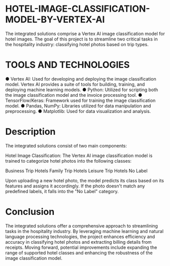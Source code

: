 # HOTEL-IMAGE-CLASSIFICATION-MODEL-BY-VERTEX-AI
The integrated solutions comprise a Vertex AI image classification model for hotel images. The goal of this project is to streamline two critical tasks in the hospitality industry: classifying hotel photos based on trip types.

# TOOLS AND TECHNOLOGIES 
● Vertex AI: Used for developing and deploying the image classification model.
Vertex AI provides a suite of tools for building, training, and deploying machine
learning models.
● Python: Utilized for scripting both the image classification model and the invoice
processing tool.
● TensorFlow/Keras: Framework used for training the image classification model.
● Pandas, NumPy: Libraries utilized for data manipulation and preprocessing.
● Matplotlib: Used for data visualization and analysis.

# Description 
The integrated solutions consist of two main components:

Hotel Image Classification:
The Vertex AI image classification model is trained to categorize hotel photos into the
following classes:

Business Trip Hotels
Family Trip Hotels
Leisure Trip Hotels
No Label

Upon uploading a new hotel photo, the model predicts its class based on its features and assigns it accordingly. If the photo doesn't match any predefined labels, it falls into the "No Label" category.

# Conclusion 
The integrated solutions offer a comprehensive approach to streamlining tasks in the hospitality industry. By leveraging machine learning and natural language processing
technologies, the project enhances efficiency and accuracy in classifying hotel photos and extracting billing details from receipts. Moving forward, potential improvements include expanding the range of supported hotel classes and enhancing the robustness of the image classification model.
